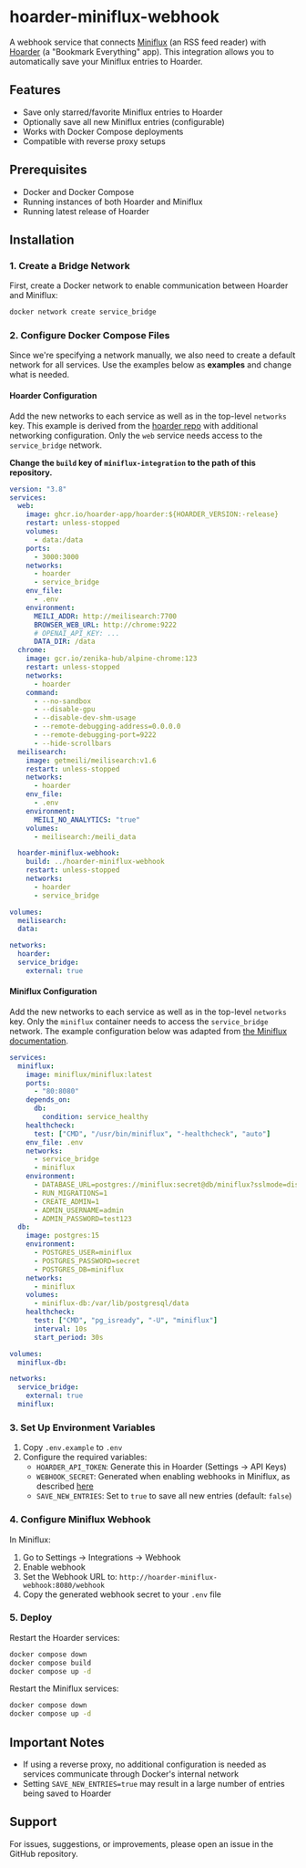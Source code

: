 # hoarder-miniflux-webhook

A webhook service that connects [Miniflux](https://miniflux.app/) (an RSS feed reader) with [Hoarder](https://docs.hoarder.app/) (a "Bookmark Everything" app). This integration allows you to automatically save your Miniflux entries to Hoarder.

## Features

- Save only starred/favorite Miniflux entries to Hoarder
- Optionally save all new Miniflux entries (configurable)
- Works with Docker Compose deployments
- Compatible with reverse proxy setups

## Prerequisites

- Docker and Docker Compose
- Running instances of both Hoarder and Miniflux
- Running latest release of Hoarder

## Installation

### 1. Create a Bridge Network

First, create a Docker network to enable communication between Hoarder and Miniflux:

```bash
docker network create service_bridge
```

### 2. Configure Docker Compose Files

Since we're specifying a network manually, we also need to create a default network for all services. Use the examples below as **examples** and change what is needed.

#### Hoarder Configuration

Add the new networks to each service as well as in the top-level `networks` key. This example is derived from the [hoarder repo](https://github.com/hoarder-app/hoarder/blob/main/docker/docker-compose.yml) with additional networking configuration. Only the `web` service needs access to the `service_bridge` network.

**Change the `build` key of `miniflux-integration` to the path of this repository.**

```yaml
version: "3.8"
services:
  web:
    image: ghcr.io/hoarder-app/hoarder:${HOARDER_VERSION:-release}
    restart: unless-stopped
    volumes:
      - data:/data
    ports:
      - 3000:3000
    networks:
      - hoarder
      - service_bridge
    env_file:
      - .env
    environment:
      MEILI_ADDR: http://meilisearch:7700
      BROWSER_WEB_URL: http://chrome:9222
      # OPENAI_API_KEY: ...
      DATA_DIR: /data
  chrome:
    image: gcr.io/zenika-hub/alpine-chrome:123
    restart: unless-stopped
    networks:
      - hoarder
    command:
      - --no-sandbox
      - --disable-gpu
      - --disable-dev-shm-usage
      - --remote-debugging-address=0.0.0.0
      - --remote-debugging-port=9222
      - --hide-scrollbars
  meilisearch:
    image: getmeili/meilisearch:v1.6
    restart: unless-stopped
    networks:
      - hoarder
    env_file:
      - .env
    environment:
      MEILI_NO_ANALYTICS: "true"
    volumes:
      - meilisearch:/meili_data

  hoarder-miniflux-webhook:
    build: ../hoarder-miniflux-webhook
    restart: unless-stopped
    networks:
      - hoarder
      - service_bridge

volumes:
  meilisearch:
  data:

networks:
  hoarder:
  service_bridge:
    external: true
```

#### Miniflux Configuration

Add the new networks to each service as well as in the top-level `networks` key. Only the `miniflux` container needs to access the `service_bridge` network. The example configuration below was adapted from [the Miniflux documentation](https://miniflux.app/docs/docker.html).

```yaml
services:
  miniflux:
    image: miniflux/miniflux:latest
    ports:
      - "80:8080"
    depends_on:
      db:
        condition: service_healthy
    healthcheck:
      test: ["CMD", "/usr/bin/miniflux", "-healthcheck", "auto"]
    env_file: .env
    networks:
      - service_bridge
      - miniflux
    environment:
      - DATABASE_URL=postgres://miniflux:secret@db/miniflux?sslmode=disable
      - RUN_MIGRATIONS=1
      - CREATE_ADMIN=1
      - ADMIN_USERNAME=admin
      - ADMIN_PASSWORD=test123
  db:
    image: postgres:15
    environment:
      - POSTGRES_USER=miniflux
      - POSTGRES_PASSWORD=secret
      - POSTGRES_DB=miniflux
    networks:
      - miniflux
    volumes:
      - miniflux-db:/var/lib/postgresql/data
    healthcheck:
      test: ["CMD", "pg_isready", "-U", "miniflux"]
      interval: 10s
      start_period: 30s

volumes:
  miniflux-db:

networks:
  service_bridge:
    external: true
  miniflux:
```

### 3. Set Up Environment Variables

1. Copy `.env.example` to `.env`
2. Configure the required variables:
   - `HOARDER_API_TOKEN`: Generate this in Hoarder (Settings → API Keys)
   - `WEBHOOK_SECRET`: Generated when enabling webhooks in Miniflux, as described [here](https://miniflux.app/docs/webhooks.html)
   - `SAVE_NEW_ENTRIES`: Set to `true` to save all new entries (default: `false`)

### 4. Configure Miniflux Webhook

In Miniflux:

1. Go to Settings → Integrations → Webhook
2. Enable webhook
3. Set the Webhook URL to: `http://hoarder-miniflux-webhook:8080/webhook`
4. Copy the generated webhook secret to your `.env` file

### 5. Deploy

Restart the Hoarder services:

```bash
docker compose down
docker compose build
docker compose up -d
```

Restart the Miniflux services:

```bash
docker compose down
docker compose up -d
```

## Important Notes

- If using a reverse proxy, no additional configuration is needed as services communicate through Docker's internal network
- Setting `SAVE_NEW_ENTRIES=true` may result in a large number of entries being saved to Hoarder

## Support

For issues, suggestions, or improvements, please open an issue in the GitHub repository.
